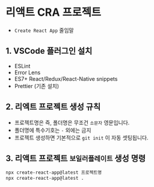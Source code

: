 # 리액트 CRA 프로젝트

- `Create React App` 줄임말

## 1. VSCode 플러그인 설치

- ESLint
- Error Lens
- ES7+ React/Redux/React-Native snippets
- Prettier (기존 설치)

## 2. 리엑트 프로젝트 생성 규칙

- 프로젝트명은 즉, 폴더명은 무조건 `소문자` 영문입니다.
- 폴더명에 특수기호는 `-` 외에는 금지
- 프로젝트 생성하면 기본적으로 `git init` 이 자동 셋팅됩니다.

## 3. 리액트 프로젝트 `보일러플레이트` 생성 명령

```bash
npx create-react-app@latest 프로젝트명
npx create-react-app@latest .
```
